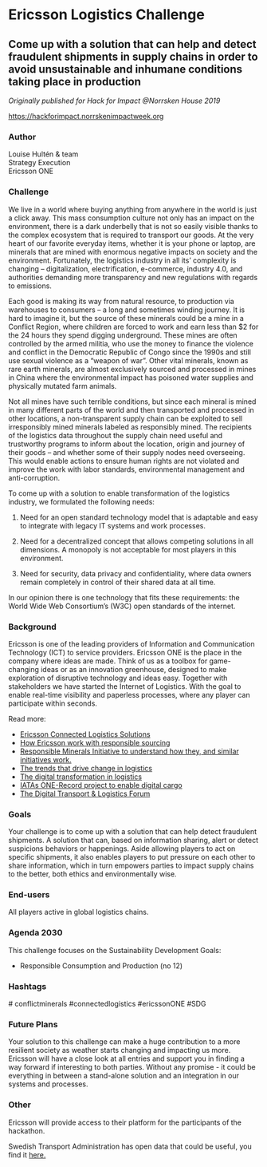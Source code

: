 # Ericsson Logistics Challenge

## Come up with a solution that can help and detect fraudulent shipments in supply chains in order to avoid unsustainable and inhumane conditions taking place in production

*Originally published for Hack for Impact @Norrsken House 2019*

https://hackforimpact.norrskenimpactweek.org

### Author

Louise Hultén & team <br>
Strategy Execution <br>
Ericsson ONE 

### Challenge

We live in a world where buying anything from anywhere in the world is just a click away. This mass consumption culture not only has an impact on the environment, there is a dark underbelly that is not so easily visible thanks to the complex ecosystem that is required to transport our goods. At the very heart of our favorite everyday items, whether it is your phone or laptop, are minerals that are mined with enormous negative impacts on society and the environment. Fortunately, the logistics industry in all its’ complexity is changing – digitalization, electrification, e-commerce, industry 4.0,  and authorities demanding more transparency and new regulations with regards to emissions.

Each good is making its way from natural resource, to production via warehouses to consumers – a long and sometimes winding journey. It is hard to imagine it, but the source of these minerals could be a mine in a Conflict Region, where children are forced to work and earn less than $2 for the 24 hours they spend digging underground. These mines are often controlled by the armed militia, who use the money to finance the violence and conflict in the Democratic Republic of Congo since the 1990s and still use sexual violence as a “weapon of war”. Other vital minerals, known as rare earth minerals, are almost exclusively sourced and processed in mines in China where the environmental impact has poisoned water supplies and physically mutated farm animals.

Not all mines have such terrible conditions, but since each mineral is mined in many different parts of the world and then transported and processed in other locations, a non-transparent supply chain can be exploited to sell irresponsibly mined minerals labeled as responsibly mined. The recipients of the logistics data throughout the supply chain need useful and trustworthy programs to inform about the location, origin and journey of their goods – and whether some of their supply nodes need overseeing. This would enable actions to ensure human rights are not violated and improve the work with labor standards, environmental management and anti-corruption.

To come up with a solution to enable transformation of the logistics industry, we formulated the following needs:

1. Need for an open standard technology model that is adaptable and easy to integrate with legacy IT systems and work processes.

2. Need for a decentralized concept that allows competing solutions in all dimensions. A monopoly is not acceptable for most players in this environment.

3. Need for security, data privacy and confidentiality, where data owners remain completely in control of their shared data at all time.

In our opinion there is one technology that fits these requirements: the World Wide Web Consortium’s (W3C) open standards of the internet.


### Background

Ericsson is one of the leading providers of Information and Communication Technology (ICT) to service providers. Ericsson ONE  is the place in the company where ideas are made. Think of us as a toolbox for game-changing ideas or as an innovation greenhouse, designed to make exploration of disruptive technology and ideas easy. Together with stakeholders we have started the Internet of Logistics. With the goal to enable real-time visibility and paperless processes, where any player can participate within seconds.

Read more:

* [Ericsson Connected Logistics Solutions](https://clc.ericsson.net/homepage/#/)
* [How Ericsson work with responsible sourcing](https://www.ericsson.com/en/about-us/sustainability-and-corporate-responsibility/responsible-business/responsible-sourcing)
* [Responsible Minerals Initiative to understand how they, and similar initiatives work.](http://www.responsiblemineralsinitiative.org/)
* [The trends that drive change in logistics](http://reports.weforum.org/digital-transformation/digital-trends-in-logistics/?doing_wp_cron=1563438064.2274110317230224609375)
* [The digital transformation in logistics](http://reports.weforum.org/digital-transformation/delivering-change-digital-transformation-in-logistics/)
* [IATAs ONE-Record project to enable digital cargo](https://www.iata.org/whatwedo/cargo/e/Pages/one-record.aspx)
* [The Digital Transport & Logistics Forum](http://www.dtlf.eu/)

### Goals

Your challenge is to come up with a solution that can help detect fraudulent shipments. A solution that can, based on information sharing, alert or detect suspicions behaviors or happenings. Aside allowing players to act on specific shipments, it also enables players to put pressure on each other to share information, which in turn empowers parties to impact supply chains to the better, both ethics and environmentally wise.


### End-users

All players active in global logistics chains.



### Agenda 2030

This challenge focuses on the Sustainability Development Goals:

* Responsible Consumption and Production (no 12)

### Hashtags

&#35; conflictminerals #connectedlogistics #ericssonONE #SDG </sub>

### Future Plans

Your solution to this challenge can make a huge contribution to a more resilient society as weather starts changing and impacting us more. Ericsson will have a close look at all entries and support you in finding a way forward if interesting to both parties. Without any promise - it could be everything in between a stand-alone solution and an integration in our systems and processes.

### Other

Ericsson will provide access to their platform for the participants of the hackathon. <br>

Swedish Transport Administration has open data that could be useful, you find it [here.](https://www.trafikverket.se/tjanster/Oppna_data/hamta-var-oppna-data/lastkajen---sveriges-vag--och-jarnvagsdata/)